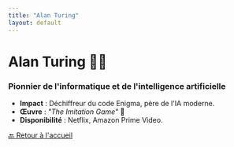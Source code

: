 ```yaml
---
title: "Alan Turing"
layout: default
---
```


# Alan Turing 👨‍🦱
### Pionnier de l'informatique et de l'intelligence artificielle

- **Impact** : Déchiffreur du code Enigma, père de l'IA moderne.
- **Œuvre** : *"The Imitation Game"* 🎥
- **Disponibilité** : Netflix, Amazon Prime Video.

[🔙 Retour à l'accueil](/tech-legends/)
